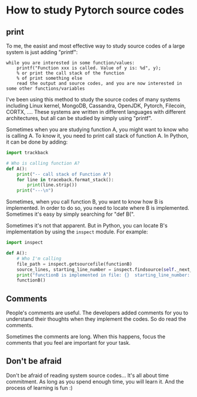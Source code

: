 # How to study Pytorch source codes

## print

To me, the easist and most effective way to study source codes of a large system is just adding "printf":

```
while you are interested in some function/values:
    printf("Function xxx is called. Value of y is: %d", y);
    % or print the call stack of the function
    % of print something else
    read the output and source codes, and you are now interested in some other functions/variables 
```

I've been using this method to study the source codes of many systems including Linux kernel, MongoDB, Cassandra, OpenJDK, Pytorch, Filecoin, CORTX, .... These systems are written in different languages with different architectures, but all can be studied by simply using "printf".

Sometimes when you are studying function A, you might want to know who is calling A. To know it, you need to print call stack of function A. In Python, it can be done by adding:

```python
import trackback

# Who is calling function A?
def A():
    print("-- call stack of Function A")
    for line in traceback.format_stack():
        print(line.strip())
    print("---\n")
```

Sometimes, when you call function B, you want to know how B is implemented. In order to do so, you need to locate where B is implemented. Sometimes it's easy by simply searching for "def B(". 

Sometimes it's not that apparent. But in Python, you can locate B's implementation by using the `inspect` module. For example:

```python
import inspect

def A():
    # Who I'm calling
    file_path = inspect.getsourcefile(functionB)
    source_lines, starting_line_number = inspect.findsource(self._next_data)
    print("functionB is implemented in file: {}  starting_line_number: {}".format(file_path, starting_line_number))
    functionB()
```

## Comments

People's comments are useful. The developers added comments for you to understand their thoughts when they implement the codes. So do read the comments.

Sometimes the comments are long. When this happens, focus the comments that you feel are important for your task.

## Don't be afraid

Don't be afraid of reading system source codes... It's all about time commitment. As long as you spend enough time, you will learn it. And the process of learning is fun :)